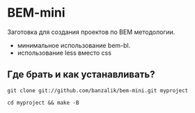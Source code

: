 
# BEM-mini

Заготовка для создания проектов по BEM методологии.

* минимальное использование bem-bl.
* использование less вместо css

## Где брать и как устанавливать?

`git clone git://github.com/banzalik/bem-mini.git myproject`

`cd myproject && make -B`
